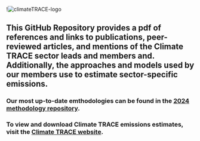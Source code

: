 !![climateTRACE-logo](https://github.com/climatetracecoalition/methodology-documents/assets/69821731/3199680a-cf8e-4768-8c09-32db52e4be70)
## This GitHub Repository provides a pdf of references and links to publications, peer-reviewed articles, and mentions of the Climate TRACE sector leads and members and. Additionally, the approaches and models used by our members use to estimate sector-specific emissions. 
### Our most up-to-date emthodologies can be found in the [2024 methodology repository](https://github.com/climatetracecoalition/methodology-documents/tree/main/2024).
### To view and download Climate TRACE emissions estimates, visit the [Climate TRACE website](https://climatetrace.org/).
